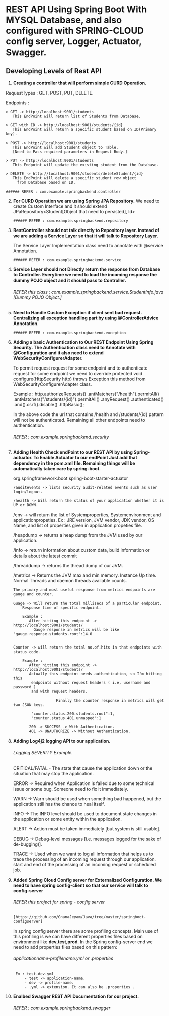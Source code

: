 # REST API Using Spring Boot With MYSQL Database, and also configured with SPRING-CLOUD config server, Logger, Actuator, Swagger.

## Developing Levels of Rest API

 1. **Creating a controller that will perform simple CURD Operation.**

  RequestTypes :
	GET, POST, PUT, DELETE.

  Endpoints : 

	> GET -> http://localhost:9001/students	 
	   This EndPoint will return list of Students from Database.
	
	> GET with ID -> http://localhost:9001/students/{id}	 	
	   This EndPoint will return a specific student based on ID(Primary key).
				
	> POST -> http://localhost:9001/students
	   This EndPoint will add Student object to Table.
	   [Need to Pass required parameters in Request Body.]	 
	
	> PUT -> http://localhost:9001/students
	   This Endpoint will update the existing student from the Database.
	
	> DELETE -> http://localhost:9001/students/deleteStudent/{id}
	   This EndPoint will delete a specific student row object
	     from Database based on ID.

	###### REFER : com.example.springbackend.controller    
	
 2. **For CURD Operation we are using Spring JPA Repository.**
    We need to create Custom Interface and it should extend JPaRepository<Student[Object that need to persisted], Id<Primary Key DataType>> 
	
     	###### REFER : com.example.springbackend.repository

 3. **RestController should not talk directly to Repository layer.
    Instead of we are adding a Service Layer so that it will talk to Repository Layer.**

    The Service Layer Implementation class need to annotate with @service Annotation.
     
     	###### REFER : com.example.springbackend.service    
	
 4. **Service Layer should not Directly return the response from Database to Controller.
    Everytime we need to load the incoming response the dummy POJO object and it
    should pass to Controller.**
	
	###### REFER this class : com.example.springbackend.service.StudentInfo.java [Dummy POJO Object.]

 5. **Need to Handle Custom Exception if client sent bad request.
    Centralizing all exception handling part by using @ControllerAdvice Annotation.**
    
      	###### REFER : com.example.springbackend.exception

 6. **Adding a basic Authentication to Our REST Endpoint Using Spring Security.
    The Authentication class need to Annotate with @Configuration and it also need to extend 
	WebSecurityConfigurerAdapter.**

    To permit request request for some endpoint and to authenticate request for some endpoint
	we need to override protected void configure(HttpSecurity http) throws Exception this method
	from WebSecurityConfigurerAdapter class.
       
      Example : http.authorizeRequests()
		   .antMatchers("/health").permitAll()
		   .antMatchers("/students/{id}").permitAll()
		   .anyRequest()
		   .authenticated()
		   .and().csrf().disable()
		   .httpBasic();
	
	In the above code the url that contains /health and /students/{id} pattern will not be authenticated.
	   Remaining all other endpoints need to authentication.

 	###### REFER : com.example.springbackend.security

 7. **Adding Health Check endPoint to our REST API by using Spring-actuator.
     To Enable Actuator to our endPoint Just add that dependency in the pom.xml file.
     Remaining things will be automatically taken care by spring-boot.**

	<dependency>
		<groupId>org.springframework.boot</groupId>
		<artifactId>spring-boot-starter-actuator</artifactId>
	</dependency>


    	/auditevents -> lists security audit-related events such as user login/logout.
	
    	/health -> Will return the status of your application whether it is UP or DOWN. 

	/env -> will return the list of Systemproperties, Systemenvironment and applicationpropeties.
		Ex : JRE version, JVM vendor, JDK vendor, OS Name, and list of properties given in application.propeties file.
	
	/heapdump -> returns a heap dump from the JVM used by our application.
		    
	/info -> return information about custom data, build information or details about the latest commit
	
	/threaddump -> returns the thread dump of our JVM.
	
	/metrics -> Returns the JVM max and min memory. Instance Up time. Normal Threads and daemon threads available counts.  
		
		The primary and most useful response from metrics endpoints are gauge and counter.
		
		Guage -> Will return the total millisecs of a particular endpoint.
			Response time of specific endpoint.
		
			Example : 
			   After hitting this endpoint -> http://localhost:9001/students/
			     Gauge response in metrics will be like "gauge.response.students.root":14.0


		Counter -> will return the total no.of.hits in that endpoints with status code.
			
			Example : 
			   After hitting this endpoint -> http://localhost:9001/students/ 
			   Actually this endpoint needs authentication, so I'm hitting this 
				endpoints without request headers ( i.e, username and password )
				and with request headers.
			   
                           Finally the counter response in metrics will get two JSON keys.
				
				"counter.status.200.students.root":1,
				"counter.status.401.unmapped":1	
				
			   200 -> SUCCESS -> With Authentication.
			   401 -> UNAUTHORIZE -> Without Authentication.		

 8. **Adding Log4j2 logging API to our application.**
	
	###### Logging SEVERITY Example.
	
	CRITICAL/FATAL - The state that cause the application down or 
		the situation that may stop the application.

	ERROR -> Required when Application is failed due to some technical issue or some bug.
	         Someone need to fix it immediately.
	
	WARN -> Warn should be used when something bad happened, 
		but the application still has the chance to heal itself.
	
	INFO -> The INFO level should be used to document state changes in the 
		application or some entity within the application.
	
	ALERT -> Action must be taken immediately [but system is still usable].

	DEBUG -> Debug-level messages [i.e. messages logged for the sake of de-bugging)].

	TRACE -> Used when we want to log all information that helps us to trace the
		 processing of an incoming request through our application.
		 start and end of the processing of an incoming request or scheduled job.


9. **Added Spring Cloud Config server for Externalized Configuration. We need to have spring config-client
      so that our service will talk to config-server**

 	###### REFER this project for spring - config server 
	   [https://github.com/GnanaJeyam/Java/tree/master/springboot-configserver]
		
	In spring config server there are some profiling concepts. Main use of this profiling is we can have different     	    properties files based on environment like **dev,test,prod**. In the Spring config-server end we need to add 	 properties files based on this pattern:
	
	###### applicationname-profilename.yml or .properties
		
		Ex : test-dev.yml 
		    - test -> application-name.
		    - dev -> profile-name.
		    - .yml -> extension. It can also be .properties .


10. **Enalbed Swagger REST API Documentation for our project.**
	
	###### REFER : com.example.springbackend.swagger


      	 	
